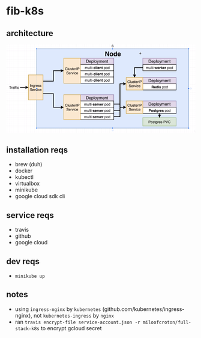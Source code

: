 # fib-k8s

## architecture

![Project architecture](./architecture.png)


## installation reqs

- brew (duh)
- docker
- kubectl
- virtualbox
- minikube
- google cloud sdk cli

## service reqs

- travis
- github
- google cloud

## dev reqs

- `minikube up`

## notes

- using `ingress-nginx` by `kubernetes` (github.com/kubernetes/ingress-nginx), not `kubernetes-ingress` by `nginx`
- ran `travis encrypt-file service-account.json -r miloofcroton/full-stack-k8s` to encrypt gcloud secret